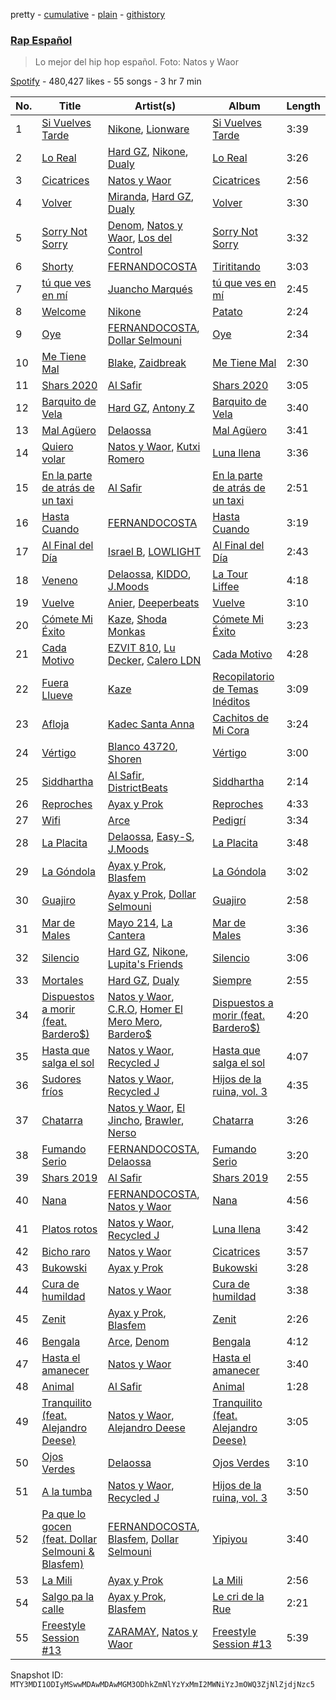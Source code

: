 pretty - [cumulative](/playlists/cumulative/37i9dQZF1DXcd2Vmhfon1w.md) - [plain](/playlists/plain/37i9dQZF1DXcd2Vmhfon1w) - [githistory](https://github.githistory.xyz/mackorone/spotify-playlist-archive/blob/main/playlists/plain/37i9dQZF1DXcd2Vmhfon1w)

### [Rap Español](https://open.spotify.com/playlist/37i9dQZF1DXcd2Vmhfon1w)

> Lo mejor del hip hop español\. Foto: Natos y Waor

[Spotify](https://open.spotify.com/user/spotify) - 480,427 likes - 55 songs - 3 hr 7 min

| No. | Title | Artist(s) | Album | Length |
|---|---|---|---|---|
| 1 | [Si Vuelves Tarde](https://open.spotify.com/track/20u2zomBmzbAI85bP9vkYj) | [Nikone](https://open.spotify.com/artist/105iYV1T7lf8Rysxo0KzfD), [Lionware](https://open.spotify.com/artist/67TDVqPf5B8RQzCg2yZpBk) | [Si Vuelves Tarde](https://open.spotify.com/album/4ahcq4UXDopr8ArOjFYZX4) | 3:39 |
| 2 | [Lo Real](https://open.spotify.com/track/6Z1tZjQzSgEVoLYc5FE7pw) | [Hard GZ](https://open.spotify.com/artist/79N4S7UXdjo2fAh3OHJQuB), [Nikone](https://open.spotify.com/artist/105iYV1T7lf8Rysxo0KzfD), [Dualy](https://open.spotify.com/artist/0XwYf0nSP6fpUCMRjnfiwo) | [Lo Real](https://open.spotify.com/album/2dWRx8YRn7RFQ4UNdjbeGq) | 3:26 |
| 3 | [Cicatrices](https://open.spotify.com/track/2zQvtkghOHiBG48Bj0oFR9) | [Natos y Waor](https://open.spotify.com/artist/1QJbbsxg2wqidJj51d3otw) | [Cicatrices](https://open.spotify.com/album/3DtogKlZPCChofGSlc7DUu) | 2:56 |
| 4 | [Volver](https://open.spotify.com/track/6rwYZI7sVX2fIdTmc27flL) | [Miranda](https://open.spotify.com/artist/0DjGDEVSQsodFbL1bMVPRs), [Hard GZ](https://open.spotify.com/artist/79N4S7UXdjo2fAh3OHJQuB), [Dualy](https://open.spotify.com/artist/0XwYf0nSP6fpUCMRjnfiwo) | [Volver](https://open.spotify.com/album/2j6YJ0BZPF1FISLalfgPGv) | 3:30 |
| 5 | [Sorry Not Sorry](https://open.spotify.com/track/6avzLyDdk3Qjxpazk6EeU1) | [Denom](https://open.spotify.com/artist/0fwnNjAay5ZHP5bAd63g8Y), [Natos y Waor](https://open.spotify.com/artist/1QJbbsxg2wqidJj51d3otw), [Los del Control](https://open.spotify.com/artist/3Nbij6lwrwz0XB7HubxdN2) | [Sorry Not Sorry](https://open.spotify.com/album/2EaPSAMGWUxg9OGTCmEUFu) | 3:32 |
| 6 | [Shorty](https://open.spotify.com/track/5tL5OWnOFNgGhRu3frvYGT) | [FERNANDOCOSTA](https://open.spotify.com/artist/5dC7EcwWdf9Qj4VvJab4rZ) | [Tirititando](https://open.spotify.com/album/6DfZ9xZKkGM2GmvSz2mIw3) | 3:03 |
| 7 | [tú que ves en mí](https://open.spotify.com/track/2hQCmkGm8EW6U09e0O3p4q) | [Juancho Marqués](https://open.spotify.com/artist/5JcO3FHEBbWTQMUHmWtU2g) | [tú que ves en mí](https://open.spotify.com/album/4fNicfMtWvawINqyNCFIy9) | 2:45 |
| 8 | [Welcome](https://open.spotify.com/track/37KLoLkhcJMe7Odsstah0V) | [Nikone](https://open.spotify.com/artist/105iYV1T7lf8Rysxo0KzfD) | [Patato](https://open.spotify.com/album/4gJBXdGhYA1piaLYhYpZR9) | 2:24 |
| 9 | [Oye](https://open.spotify.com/track/3PT3XdQNh80MzaI4C8WAab) | [FERNANDOCOSTA](https://open.spotify.com/artist/5dC7EcwWdf9Qj4VvJab4rZ), [Dollar Selmouni](https://open.spotify.com/artist/2544NCTfffschCn1NZVMSb) | [Oye](https://open.spotify.com/album/081QhDi0s0s8OGoc5dyfZQ) | 2:34 |
| 10 | [Me Tiene Mal](https://open.spotify.com/track/51inekd0e2msrJgyMt95xM) | [Blake](https://open.spotify.com/artist/2FwMmxiCWQhEyO9k0nOyNF), [Zaidbreak](https://open.spotify.com/artist/4kxv2kGvnge97AbeT7sDGu) | [Me Tiene Mal](https://open.spotify.com/album/0qKopm5OBcN0rZqk9Epk93) | 2:30 |
| 11 | [Shars 2020](https://open.spotify.com/track/2OazFN4VRGMQe09Z71Yqqa) | [Al Safir](https://open.spotify.com/artist/5NzCASNJVvcPW4uGwMRlPl) | [Shars 2020](https://open.spotify.com/album/2a8XiNKgs13ufOWWuBFwrx) | 3:05 |
| 12 | [Barquito de Vela](https://open.spotify.com/track/1OzXgYzPRco0NvqcDEnCRG) | [Hard GZ](https://open.spotify.com/artist/79N4S7UXdjo2fAh3OHJQuB), [Antony Z](https://open.spotify.com/artist/5lXkaxOaoMr8fpQFgYdGTc) | [Barquito de Vela](https://open.spotify.com/album/5JuD1pjNSmDMyQIDktuQNL) | 3:40 |
| 13 | [Mal Agüero](https://open.spotify.com/track/1eg8EWKfaRltn806sZvuDa) | [Delaossa](https://open.spotify.com/artist/5Uox3n7m4W2CoM9MmHPJwQ) | [Mal Agüero](https://open.spotify.com/album/0o0Kw1aYR6GShDsEk1jML9) | 3:41 |
| 14 | [Quiero volar](https://open.spotify.com/track/0TlVTrOwRNH8YGvBDHqPCo) | [Natos y Waor](https://open.spotify.com/artist/1QJbbsxg2wqidJj51d3otw), [Kutxi Romero](https://open.spotify.com/artist/3nFnQg8Kav6UMFFjQ1dspY) | [Luna llena](https://open.spotify.com/album/7wgNRpq6MqrRHGRKUaUZTu) | 3:36 |
| 15 | [En la parte de atrás de un taxi](https://open.spotify.com/track/7EiUH0IuwBhc1GtArbiUzv) | [Al Safir](https://open.spotify.com/artist/5NzCASNJVvcPW4uGwMRlPl) | [En la parte de atrás de un taxi](https://open.spotify.com/album/1LJ004JxIn9xXvtoPCnsRE) | 2:51 |
| 16 | [Hasta Cuando](https://open.spotify.com/track/2py8CbfQ8NvoXK4hIGhEHP) | [FERNANDOCOSTA](https://open.spotify.com/artist/5dC7EcwWdf9Qj4VvJab4rZ) | [Hasta Cuando](https://open.spotify.com/album/3g8qnjrSaAVo1KeY8QVJxt) | 3:19 |
| 17 | [Al Final del Día](https://open.spotify.com/track/41ir6O2SvjUrs642RMkouF) | [Israel B](https://open.spotify.com/artist/16M8fuShcwX8uBDdmFZH9B), [LOWLIGHT](https://open.spotify.com/artist/7LHU5Uga349zOVMpDPf4ij) | [Al Final del Día](https://open.spotify.com/album/7aqENkjmIlnjLhlxCw1zrJ) | 2:43 |
| 18 | [Veneno](https://open.spotify.com/track/5BopknbHSxEm9Ohcs4IbGu) | [Delaossa](https://open.spotify.com/artist/5Uox3n7m4W2CoM9MmHPJwQ), [KIDDO](https://open.spotify.com/artist/3lLDZNIMUmxMzIE6Vz9Agz), [J.Moods](https://open.spotify.com/artist/7q3hzOFspDedtkyBi1Azc8) | [La Tour Liffee](https://open.spotify.com/album/7ppEt8YdvnAWeNTKNPR4ca) | 4:18 |
| 19 | [Vuelve](https://open.spotify.com/track/7boe9pmfM5LCdqTlLR8E7b) | [Anier](https://open.spotify.com/artist/29WHGHkCIlASkOrbKKyvcS), [Deeperbeats](https://open.spotify.com/artist/4cBniWkcC4P7oO5rGvfcPg) | [Vuelve](https://open.spotify.com/album/0ETPxJG4PbLExoA1GqL2GJ) | 3:10 |
| 20 | [Cómete Mi Éxito](https://open.spotify.com/track/4gFxJbsFvf0L97TlkGW04k) | [Kaze](https://open.spotify.com/artist/2X11x8C63wCzAf1WwsIuLg), [Shoda Monkas](https://open.spotify.com/artist/3K3u27hhXRoHojEeDHXLAe) | [Cómete Mi Éxito](https://open.spotify.com/album/1qA191L6gF00pamusjQHMw) | 3:23 |
| 21 | [Cada Motivo](https://open.spotify.com/track/5RwF8yjTv6LvpCjJL8yjkL) | [EZVIT 810](https://open.spotify.com/artist/20taoPw3DvVajnkUySMckx), [Lu Decker](https://open.spotify.com/artist/74LXFsgo40nbOJaO74QTAm), [Calero LDN](https://open.spotify.com/artist/0VD8vX2wvCYYD0SMFCZeRR) | [Cada Motivo](https://open.spotify.com/album/5ZkrNdw8WiUr1kvpwAIT6x) | 4:28 |
| 22 | [Fuera Llueve](https://open.spotify.com/track/2GYMoCoeu4ereNA8HF57Ct) | [Kaze](https://open.spotify.com/artist/2X11x8C63wCzAf1WwsIuLg) | [Recopilatorio de Temas Inéditos](https://open.spotify.com/album/1v7aHZf2y6DDXK1nJdvggG) | 3:09 |
| 23 | [Afloja](https://open.spotify.com/track/1TrYfvW9k9IQZlcS6c0C5a) | [Kadec Santa Anna](https://open.spotify.com/artist/2EGMWC98kT000LbqnDYwhW) | [Cachitos de Mi Cora](https://open.spotify.com/album/13U39sti555PIUZA7VGUJu) | 3:24 |
| 24 | [Vértigo](https://open.spotify.com/track/7aXJq7eoVahgCdKkK6kDbp) | [Blanco 43720](https://open.spotify.com/artist/1evAeq3DdAULNLMp5Fw2b3), [Shoren](https://open.spotify.com/artist/6MRCWn4BaMCrfxzseImRuN) | [Vértigo](https://open.spotify.com/album/79IqncOTp1GRKwXi1sJO0q) | 3:00 |
| 25 | [Siddhartha](https://open.spotify.com/track/5K0xCHlMysYNnBVckJY1yi) | [Al Safir](https://open.spotify.com/artist/5NzCASNJVvcPW4uGwMRlPl), [DistrictBeats](https://open.spotify.com/artist/5ozh1mENQbB4whMtYBhKFe) | [Siddhartha](https://open.spotify.com/album/53ZXBqhoexUGlzeOAyNxNO) | 2:14 |
| 26 | [Reproches](https://open.spotify.com/track/7aKXQCV7TaA56bnhXTxJFn) | [Ayax y Prok](https://open.spotify.com/artist/5Ypafuz95Xk09YDf4tgAvU) | [Reproches](https://open.spotify.com/album/2z4I2HXUaqMlxprZfXJ0qe) | 4:33 |
| 27 | [Wifi](https://open.spotify.com/track/3D4gcNgiD0kMPW4AH1ufpA) | [Arce](https://open.spotify.com/artist/7eH1UUCyxL8Wf9PztvvPJ6) | [Pedigrí](https://open.spotify.com/album/0nFIAsLOuavv8a9xPY2JK9) | 3:34 |
| 28 | [La Placita](https://open.spotify.com/track/5ZmmNBKHKLDureKMGrRHCJ) | [Delaossa](https://open.spotify.com/artist/5Uox3n7m4W2CoM9MmHPJwQ), [Easy\-S](https://open.spotify.com/artist/4oNsvVnFz4HQ0UPpPFSuJX), [J.Moods](https://open.spotify.com/artist/7q3hzOFspDedtkyBi1Azc8) | [La Placita](https://open.spotify.com/album/46l66J5C7w8cK1EOm0LlIr) | 3:48 |
| 29 | [La Góndola](https://open.spotify.com/track/7lly9m8Wwi6crkqGLlvEz2) | [Ayax y Prok](https://open.spotify.com/artist/5Ypafuz95Xk09YDf4tgAvU), [Blasfem](https://open.spotify.com/artist/4FActBvkmDc8h3sI5vbMPZ) | [La Góndola](https://open.spotify.com/album/0nqA4JsLWiByBgmRm5B8aP) | 3:02 |
| 30 | [Guajiro](https://open.spotify.com/track/7mzNtZ87Ha6gc1YZCQfA6c) | [Ayax y Prok](https://open.spotify.com/artist/5Ypafuz95Xk09YDf4tgAvU), [Dollar Selmouni](https://open.spotify.com/artist/2544NCTfffschCn1NZVMSb) | [Guajiro](https://open.spotify.com/album/2xWes52vgOfvY7Q8IKAYv7) | 2:58 |
| 31 | [Mar de Males](https://open.spotify.com/track/2dt8G6Jx5Ngp5WKvZQoXf1) | [Mayo 214](https://open.spotify.com/artist/7uXKIO6VDeOCo6ImWZpZJn), [La Cantera](https://open.spotify.com/artist/1T1XaAhbH2hFHDIAUhLAaa) | [Mar de Males](https://open.spotify.com/album/64lovgnKDKb6b0RZrgRozI) | 3:36 |
| 32 | [Silencio](https://open.spotify.com/track/4Huf56u4fIIcQwZb9RSe4A) | [Hard GZ](https://open.spotify.com/artist/79N4S7UXdjo2fAh3OHJQuB), [Nikone](https://open.spotify.com/artist/105iYV1T7lf8Rysxo0KzfD), [Lupita's Friends](https://open.spotify.com/artist/7gGKjAXKRyDUhSUhFDIaAW) | [Silencio](https://open.spotify.com/album/05QCvximYc8wuXO8q1oSZ0) | 3:06 |
| 33 | [Mortales](https://open.spotify.com/track/2cAlHsqGkTYqQEEZCrMrF0) | [Hard GZ](https://open.spotify.com/artist/79N4S7UXdjo2fAh3OHJQuB), [Dualy](https://open.spotify.com/artist/0XwYf0nSP6fpUCMRjnfiwo) | [Siempre](https://open.spotify.com/album/3uuFYpXPgZRB6MLcH8tiUo) | 2:55 |
| 34 | [Dispuestos a morir \(feat\. Bardero$\)](https://open.spotify.com/track/0qZXZnRY8HnJSwnXW3qxwu) | [Natos y Waor](https://open.spotify.com/artist/1QJbbsxg2wqidJj51d3otw), [C.R.O](https://open.spotify.com/artist/4puAp107dCehraE47QXVQX), [Homer El Mero Mero](https://open.spotify.com/artist/0Xo4VFS3v07L0GwIVkZLfg), [Bardero$](https://open.spotify.com/artist/5Q2fyL2TcdUY9IqKTkGk5G) | [Dispuestos a morir \(feat\. Bardero$\)](https://open.spotify.com/album/0wge0858QmI3lcVnbJkZD7) | 4:20 |
| 35 | [Hasta que salga el sol](https://open.spotify.com/track/296VAw6iwgYX38mWMy98EG) | [Natos y Waor](https://open.spotify.com/artist/1QJbbsxg2wqidJj51d3otw), [Recycled J](https://open.spotify.com/artist/4bWHA8fMNjzfGPQqnh5D6y) | [Hasta que salga el sol](https://open.spotify.com/album/6OxPnl4d7ZjsEyYhuWvG1k) | 4:07 |
| 36 | [Sudores fríos](https://open.spotify.com/track/4OuiDQdjh3I7aswGHyT0rC) | [Natos y Waor](https://open.spotify.com/artist/1QJbbsxg2wqidJj51d3otw), [Recycled J](https://open.spotify.com/artist/4bWHA8fMNjzfGPQqnh5D6y) | [Hijos de la ruina, vol\. 3](https://open.spotify.com/album/5VaYKNDJhjfWtghV9UL1Bj) | 4:35 |
| 37 | [Chatarra](https://open.spotify.com/track/0M9PsXoNAsUzmOeMlhbx44) | [Natos y Waor](https://open.spotify.com/artist/1QJbbsxg2wqidJj51d3otw), [El Jincho](https://open.spotify.com/artist/2w1wJcGdJQ4Lw08oKBnDsw), [Brawler](https://open.spotify.com/artist/3ou0JTD6UMkXvymmMrzBOJ), [Nerso](https://open.spotify.com/artist/2sA17fdEW3AIUbETkwrsKY) | [Chatarra](https://open.spotify.com/album/1dZrdu4MxyX2gBuN4CWCC1) | 3:26 |
| 38 | [Fumando Serio](https://open.spotify.com/track/0ECx1tOxvuJi9NYFwYazAl) | [FERNANDOCOSTA](https://open.spotify.com/artist/5dC7EcwWdf9Qj4VvJab4rZ), [Delaossa](https://open.spotify.com/artist/5Uox3n7m4W2CoM9MmHPJwQ) | [Fumando Serio](https://open.spotify.com/album/0e0hTChaBgxDVkGshiEEZ2) | 3:20 |
| 39 | [Shars 2019](https://open.spotify.com/track/4EJsIX4tuc3qRTZhEYsTbE) | [Al Safir](https://open.spotify.com/artist/5NzCASNJVvcPW4uGwMRlPl) | [Shars 2019](https://open.spotify.com/album/13vTpYHd8YYvbicXJtbPMg) | 2:55 |
| 40 | [Nana](https://open.spotify.com/track/2kZ1CuF4YhcxZfoHyCq6JM) | [FERNANDOCOSTA](https://open.spotify.com/artist/5dC7EcwWdf9Qj4VvJab4rZ), [Natos y Waor](https://open.spotify.com/artist/1QJbbsxg2wqidJj51d3otw) | [Nana](https://open.spotify.com/album/78CkLda43EMXmQ20Brjb9D) | 4:56 |
| 41 | [Platos rotos](https://open.spotify.com/track/6XX87ga7zsm14jRTzspgnM) | [Natos y Waor](https://open.spotify.com/artist/1QJbbsxg2wqidJj51d3otw), [Recycled J](https://open.spotify.com/artist/4bWHA8fMNjzfGPQqnh5D6y) | [Luna llena](https://open.spotify.com/album/7wgNRpq6MqrRHGRKUaUZTu) | 3:42 |
| 42 | [Bicho raro](https://open.spotify.com/track/0wa6vnWunlgJ23vMCVDM3p) | [Natos y Waor](https://open.spotify.com/artist/1QJbbsxg2wqidJj51d3otw) | [Cicatrices](https://open.spotify.com/album/3DtogKlZPCChofGSlc7DUu) | 3:57 |
| 43 | [Bukowski](https://open.spotify.com/track/04G7s84Y5Wpuq77I6IfVvX) | [Ayax y Prok](https://open.spotify.com/artist/5Ypafuz95Xk09YDf4tgAvU) | [Bukowski](https://open.spotify.com/album/2CqlKHx9gPw8nfYvKZlaIZ) | 3:28 |
| 44 | [Cura de humildad](https://open.spotify.com/track/0hT5joFq2Y5b8dpYu2YJVn) | [Natos y Waor](https://open.spotify.com/artist/1QJbbsxg2wqidJj51d3otw) | [Cura de humildad](https://open.spotify.com/album/08nULIhhMXnkD0ubdPnJDK) | 3:38 |
| 45 | [Zenit](https://open.spotify.com/track/01T6sBu7sH9ptbJcDw43Go) | [Ayax y Prok](https://open.spotify.com/artist/5Ypafuz95Xk09YDf4tgAvU), [Blasfem](https://open.spotify.com/artist/4FActBvkmDc8h3sI5vbMPZ) | [Zenit](https://open.spotify.com/album/66MM8SlomcjeC7UqlTGtvI) | 2:26 |
| 46 | [Bengala](https://open.spotify.com/track/49FHrJRo7LTlNI2KPwpMVd) | [Arce](https://open.spotify.com/artist/7eH1UUCyxL8Wf9PztvvPJ6), [Denom](https://open.spotify.com/artist/0fwnNjAay5ZHP5bAd63g8Y) | [Bengala](https://open.spotify.com/album/6nLTPZ7E0eZtUW472gZP4P) | 4:12 |
| 47 | [Hasta el amanecer](https://open.spotify.com/track/4BqWFdof5Lct3HBtD8ZzOZ) | [Natos y Waor](https://open.spotify.com/artist/1QJbbsxg2wqidJj51d3otw) | [Hasta el amanecer](https://open.spotify.com/album/6RWArjq04vnxbA3D4snTPp) | 3:40 |
| 48 | [Animal](https://open.spotify.com/track/6oU0ts0UfSzBAxKsd0pPdN) | [Al Safir](https://open.spotify.com/artist/5NzCASNJVvcPW4uGwMRlPl) | [Animal](https://open.spotify.com/album/2m5J9E8CsbZNiXZzktBWeD) | 1:28 |
| 49 | [Tranquilito \(feat\. Alejandro Deese\)](https://open.spotify.com/track/3nm1q5QYFIatMWkX1SHYem) | [Natos y Waor](https://open.spotify.com/artist/1QJbbsxg2wqidJj51d3otw), [Alejandro Deese](https://open.spotify.com/artist/1EpK5uMCE7aUAyCQ7l1505) | [Tranquilito \(feat\. Alejandro Deese\)](https://open.spotify.com/album/5DYLT9b1Qts0G43GNrUEHP) | 3:05 |
| 50 | [Ojos Verdes](https://open.spotify.com/track/5uE3JWZGT0JybAFVLkTlJE) | [Delaossa](https://open.spotify.com/artist/5Uox3n7m4W2CoM9MmHPJwQ) | [Ojos Verdes](https://open.spotify.com/album/66cFPe1d4WUwhcqQRxePLK) | 3:10 |
| 51 | [A la tumba](https://open.spotify.com/track/5NwMiXLw1SnW4O7SgsaHeo) | [Natos y Waor](https://open.spotify.com/artist/1QJbbsxg2wqidJj51d3otw), [Recycled J](https://open.spotify.com/artist/4bWHA8fMNjzfGPQqnh5D6y) | [Hijos de la ruina, vol\. 3](https://open.spotify.com/album/5VaYKNDJhjfWtghV9UL1Bj) | 3:50 |
| 52 | [Pa que lo gocen \(feat\. Dollar Selmouni & Blasfem\)](https://open.spotify.com/track/0TcHENybtIPcEPfr4bSPpA) | [FERNANDOCOSTA](https://open.spotify.com/artist/5dC7EcwWdf9Qj4VvJab4rZ), [Blasfem](https://open.spotify.com/artist/4FActBvkmDc8h3sI5vbMPZ), [Dollar Selmouni](https://open.spotify.com/artist/2544NCTfffschCn1NZVMSb) | [Yipiyou](https://open.spotify.com/album/0QlYj53TIFDRDq6E7GrRXH) | 3:40 |
| 53 | [La Mili](https://open.spotify.com/track/3JZQr9C0hQbhs0uV98KLMo) | [Ayax y Prok](https://open.spotify.com/artist/5Ypafuz95Xk09YDf4tgAvU) | [La Mili](https://open.spotify.com/album/5IpcI6X72fiNGb23A0208k) | 2:56 |
| 54 | [Salgo pa la calle](https://open.spotify.com/track/2LG7Z8Izey6MTCmLIOWmqG) | [Ayax y Prok](https://open.spotify.com/artist/5Ypafuz95Xk09YDf4tgAvU), [Blasfem](https://open.spotify.com/artist/4FActBvkmDc8h3sI5vbMPZ) | [Le cri de la Rue](https://open.spotify.com/album/5TnrJ9WC8HVWexiNoLVaFx) | 2:21 |
| 55 | [Freestyle Session \#13](https://open.spotify.com/track/2yGN0LzE0AL7Ev9chjp9Nh) | [ZARAMAY](https://open.spotify.com/artist/3wsYquQ9CiMlYG54BUR2ff), [Natos y Waor](https://open.spotify.com/artist/1QJbbsxg2wqidJj51d3otw) | [Freestyle Session \#13](https://open.spotify.com/album/1erD5sfzkSeBKykn8baBla) | 5:39 |

Snapshot ID: `MTY3MDI1ODIyMSwwMDAwMDAwMGM3ODhkZmNlYzYxMmI2MWNiYzJmOWQ3ZjNlZjdjNzc5`
